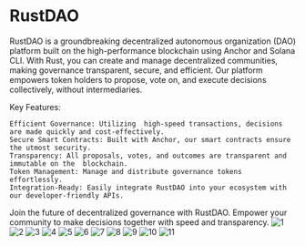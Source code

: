 # RustDAO
RustDAO is a groundbreaking decentralized autonomous organization (DAO) platform built on the high-performance  blockchain using Anchor and Solana CLI. With Rust, you can create and manage decentralized communities, making governance transparent, secure, and efficient. Our platform empowers token holders to propose, vote on, and execute decisions collectively, without intermediaries.

Key Features:

    Efficient Governance: Utilizing  high-speed transactions, decisions are made quickly and cost-effectively.
    Secure Smart Contracts: Built with Anchor, our smart contracts ensure the utmost security.
    Transparency: All proposals, votes, and outcomes are transparent and immutable on the  blockchain.
    Token Management: Manage and distribute governance tokens effortlessly.
    Integration-Ready: Easily integrate RustDAO into your ecosystem with our developer-friendly APIs.

Join the future of decentralized governance with RustDAO. Empower your community to make decisions together with speed and transparency.
![1](https://github.com/emiridbest/solanaDAO/assets/6362475/c338b248-c855-4c4a-a38e-ba3b84e90de9)
![2](https://github.com/emiridbest/solanaDAO/assets/6362475/075c3e2e-b95b-4d1a-a9ef-86903a4bdfdc)
![3](https://github.com/emiridbest/solanaDAO/assets/6362475/3d2d99ec-cbff-4f74-8531-3d0ff41211ae)
![4](https://github.com/emiridbest/solanaDAO/assets/6362475/1403062d-248d-4f2c-964d-58fcf8cfa2af)
![5](https://github.com/emiridbest/solanaDAO/assets/6362475/7dc54054-cc38-4a0e-9158-6e1ed6f7a52e)
![6](https://github.com/emiridbest/solanaDAO/assets/6362475/388b5089-5947-465b-a528-3646eeb20ce7)
![7](https://github.com/emiridbest/solanaDAO/assets/6362475/e337090b-ebe4-4b45-aeb8-e2777afbc467)
![8](https://github.com/emiridbest/solanaDAO/assets/6362475/ff530ae3-7d41-4a98-9194-c1afba8c7cbb)
![9](https://github.com/emiridbest/solanaDAO/assets/6362475/8dde8880-715e-4112-a5ca-ae801a057014)
![10](https://github.com/emiridbest/solanaDAO/assets/6362475/3ae1815a-1f66-49ad-bd00-8e1a294dda8a)
![11](https://github.com/emiridbest/solanaDAO/assets/6362475/eb4197c7-2a86-48af-af63-6ff23c37cdf8)
